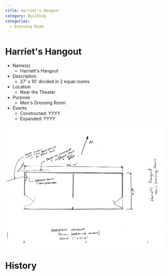 ```yaml
---
title: Harriet's Hangout
category: Building
categories:
  - Dressing Room
---
```

# Harriet's Hangout

- Name(s)
    - Harriett's Hangout
- Description
    - 27' x 10' divided in 2 equal rooms
- Location
    + Near the Theater
- Purpose
    - Men's Dressing Room
- Events
    - Constructed: YYYY
    - Expanded: YYYY

<img src="scale-harriets.png">

# History
